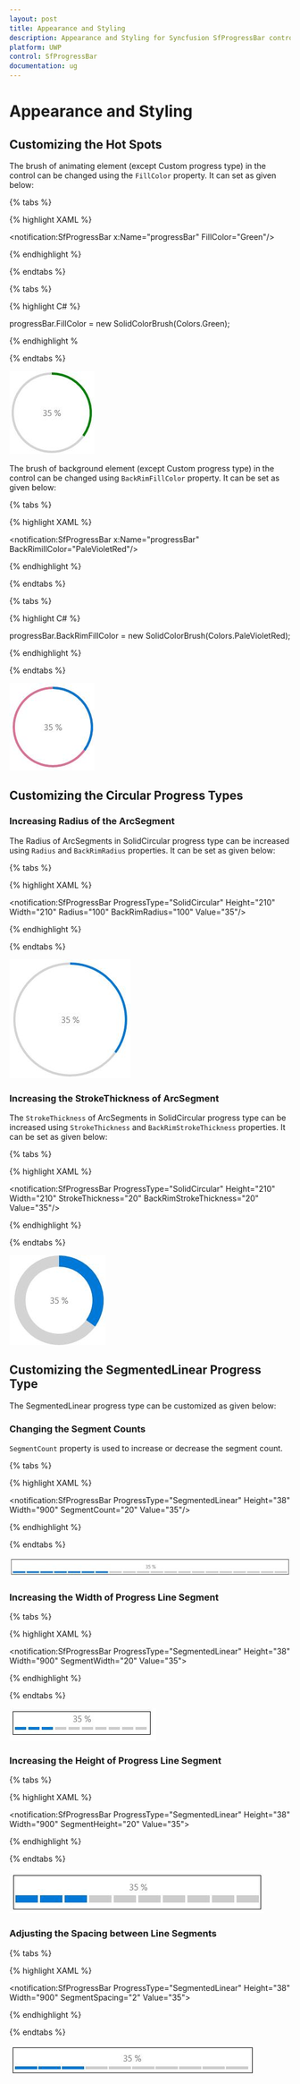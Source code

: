 ```yaml
---
layout: post
title: Appearance and Styling
description: Appearance and Styling for Syncfusion SfProgressBar control for UWP
platform: UWP
control: SfProgressBar
documentation: ug
--- 
```


# Appearance and Styling

## Customizing the Hot Spots

The brush of animating element (except Custom progress type) in the control can be changed using the `FillColor` property. It can set as given below:

{% tabs %}

{% highlight XAML %}

<notification:SfProgressBar x:Name="progressBar" FillColor="Green"/>

{% endhighlight %}

{% endtabs %}

{% tabs %}

{% highlight C# %}

progressBar.FillColor = new SolidColorBrush(Colors.Green);

{% endhighlight %

{% endtabs %}

![](Appearance-and-Styling-images/Appearance-and-Styling-img1.jpeg)


The brush of background element (except Custom progress type) in the control can be changed using `BackRimFillColor` property. It can be set as given below:

{% tabs %}

{% highlight XAML %}

<notification:SfProgressBar x:Name="progressBar" BackRimillColor="PaleVioletRed"/>

{% endhighlight %}

{% endtabs %}

{% tabs %}

{% highlight C# %}

progressBar.BackRimFillColor = new SolidColorBrush(Colors.PaleVioletRed);

{% endhighlight %}

{% endtabs %}

![](Appearance-and-Styling-images/Appearance-and-Styling-img2.jpeg)


## Customizing the Circular Progress Types

### Increasing Radius of the ArcSegment

The Radius of ArcSegments in SolidCircular progress type can be increased using `Radius` and `BackRimRadius` properties. It can be set as given below:

{% tabs %}

{% highlight XAML %}

<notification:SfProgressBar ProgressType="SolidCircular" Height="210" Width="210" Radius="100" BackRimRadius="100" Value="35"/>

{% endhighlight %}

{% endtabs %}

![](Appearance-and-Styling-images/Appearance-and-Styling-img3.jpeg)


### Increasing the StrokeThickness of ArcSegment

The `StrokeThickness` of ArcSegments in SolidCircular progress type can be increased using `StrokeThickness` and `BackRimStrokeThickness` properties. It can be set as given below:

{% tabs %}

{% highlight XAML %}

<notification:SfProgressBar ProgressType="SolidCircular" Height="210" Width="210" StrokeThickness="20" BackRimStrokeThickness="20" Value="35"/>

{% endhighlight %}

{% endtabs %}

![](Appearance-and-Styling-images/Appearance-and-Styling-img4.jpeg)


## Customizing the SegmentedLinear Progress Type

The SegmentedLinear progress type can be customized as given below:

### Changing the Segment Counts

`SegmentCount` property is used to increase or decrease the segment count.


{% tabs %}

{% highlight XAML %}

<notification:SfProgressBar ProgressType="SegmentedLinear" Height="38" Width="900" SegmentCount="20" Value="35"/>

{% endhighlight %}

{% endtabs %}

![](Appearance-and-Styling-images/Appearance-and-Styling-img5.jpeg)


### Increasing the Width of Progress Line Segment

{% tabs %}

{% highlight XAML %}

<notification:SfProgressBar ProgressType="SegmentedLinear" Height="38" Width="900" SegmentWidth="20" Value="35">

{% endhighlight %}

{% endtabs %}

![](Appearance-and-Styling-images/Appearance-and-Styling-img6.jpeg)


### Increasing the Height of Progress Line Segment

{% tabs %}

{% highlight XAML %}

<notification:SfProgressBar ProgressType="SegmentedLinear" Height="38" Width="900" SegmentHeight="20" Value="35">

{% endhighlight %}

{% endtabs %}

![](Appearance-and-Styling-images/Appearance-and-Styling-img7.jpeg)


### Adjusting the Spacing between Line Segments

{% tabs %}

{% highlight XAML %}

<notification:SfProgressBar ProgressType="SegmentedLinear" Height="38" Width="900" SegmentSpacing="2" Value="35">

{% endhighlight %}

{% endtabs %}

![](Appearance-and-Styling-images/Appearance-and-Styling-img8.jpeg)


